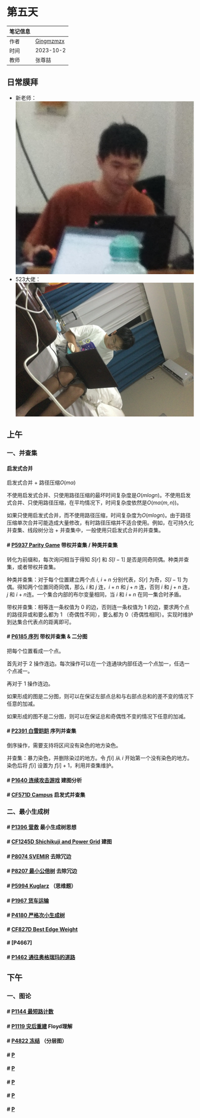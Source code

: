 # 第五天
| 笔记信息 |  |
|----|----|
| 作者 | [Gingmzmzx](https://github.com/Gingmzmzx) |
| 时间 | 2023-10-2 |
| 教师 | 张尊喆 |

## 日常膜拜
- 新老师：  
    ![](images/IMG_20231003_083543.jpg)
- 523大佬：  
    ![](images/IMG_6191.JPG)

## 上午

### 一、并查集
#### 启发式合并
启发式合并 + 路径压缩$O(m \alpha )$

不使用启发式合并、只使用路径压缩的最坏时间复杂度是$O(m log n)$。不使用启发式合并、只使用路径压缩，在平均情况下，时间复杂度依然是$O(m \alpha (m, n))$。

如果只使用启发式合并，而不使用路径压缩，时间复杂度为$O(m log n)$。由于路径压缩单次合并可能造成大量修改，有时路径压缩并不适合使用。例如，在可持久化并查集、线段树分治 + 并查集中，一般使用只启发式合并的并查集。

#### \# [P5937 Parity Game](https://www.luogu.com.cn/problem/P5937) 带权并查集 / 种类并查集
转化为前缀和，每次询问相当于得知 $S[r]$ 和 $S[l-1]$ 是否是同奇同偶。种类并查集，或者带权并查集。

种类并查集：对于每个位置建立两个点 $i$, $i + n$ 分别代表，$S[r]$ 为奇，$S[l-1]$ 为偶。得知两个位置同奇同偶，那么 $i$ 和 $j$ 连，$i + n$ 和 $j + n$ 连，否则 $i$ 和 $j + n$ 连，$j$ 和 $i + n$连。一个集合内部的布尔变量相同，当 $i$ 和 $i + n$ 在同一集合时矛盾。

带权并查集：相等连一条权值为 $0$ 的边，否则连一条权值为 $1$ 的边，要求两个点的路径异或和要么都为 $1$ （奇偶性不同），要么都为 $0$（奇偶性相同）。实现时维护到达集合代表点的距离即可。

#### \# [P6185 序列](https://www.luogu.com.cn/problem/P6185) 带权并查集 & 二分图
把每个位置看成一个点。

首先对于 $2$ 操作连边。每次操作可以在一个连通块内部任选一个点加一，任选一个点减一。

再对于 $1$ 操作连边。

如果形成的图是二分图，则可以在保证左部点总和与右部点总和的差不变的情况下任意的加减。

如果形成的图不是二分图，则可以在保证总和奇偶性不变的情况下任意的加减。

#### \# [P2391 白雪皑皑](https://www.luogu.com.cn/problem/P2391) 序列并查集
倒序操作，需要支持将区间没有染色的地方染色。

并查集：暴力染色，并删除染过的地方。令 $f[i]$ 从 $i$ 开始第一个没有染色的地方。染色后将 $f[i]$ 设置为 $f[i] + 1$，利用并查集维护。

#### \# [P1640 连续攻击游戏](https://www.luogu.com.cn/problem/P1640) 建图分析


#### \# [CF571D Campus](https://www.luogu.com.cn/problem/CF571D) 启发式并查集

### 二、最小生成树
#### \# [P1396 营救](https://www.luogu.com.cn/problem/P1396) 最小生成树思想

#### \# [CF1245D Shichikuji and Power Grid](https://www.luogu.com.cn/problem/CF1245D) 建图

#### \# [P8074 SVEMIR](https://www.luogu.com.cn/problem/P8074) 去除冗边

#### \# [P8207 最小公倍树](https://www.luogu.com.cn/problem/P8207) 去除冗边

#### \# [P5994 Kuglarz](https://www.luogu.com.cn/problem/P5994) （思维题）

#### \# [P1967 货车运输](https://www.luogu.com.cn/problem/P1967)

#### \# [P4180 严格次小生成树](https://www.luogu.com.cn/problem/P4180)

#### \# [CF827D Best Edge Weight](https://www.luogu.com.cn/problem/CF827D)

#### \# [P4667]

#### \# [P1462 通往奥格瑞玛的道路](https://www.luogu.com.cn/problem/P1462)

## 下午

### 一、图论
#### \# [P1144 最短路计数](https://www.luogu.com.cn/problem/P1144)

#### \# [P1119 灾后重建](https://www.luogu.com.cn/problem/P1119) Floyd理解

#### \# [P4822 冻结](https://www.luogu.com.cn/problem/P4822) （分层图）

#### \# [P]()

#### \# [P]()

#### \# [P]()

#### \# [P]()

#### \# [P]()